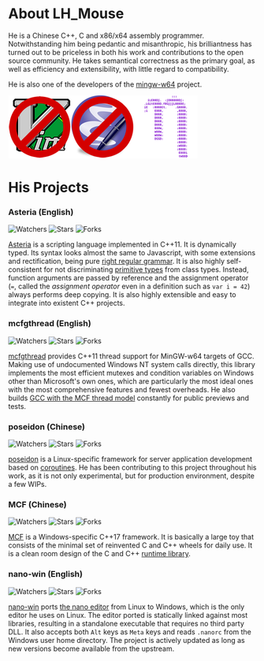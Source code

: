 # About LH_Mouse

He is a Chinese C++, C and x86/x64 assembly programmer. Notwithstanding him being pedantic and misanthropic, his brilliantness has turned out to be priceless in both his work and contributions to the open source community. He takes semantical correctness as the primary goal, as well as efficiency and extensibility, with little regard to compatibility.

He is also one of the developers of the [mingw-w64](https://mingw-w64.org/) project.

![GNU nano for the win!](gnu-nano-ftw.png)

# His Projects

### Asteria (English)

![Watchers](https://img.shields.io/github/watchers/lhmouse/asteria.svg?style=plastic) ![Stars](https://img.shields.io/github/stars/lhmouse/asteria.svg?style=plastic) ![Forks](https://img.shields.io/github/forks/lhmouse/asteria.svg?style=plastic)

[Asteria](https://github.com/lhmouse/asteria) is a scripting language implemented in C++11. It is dynamically typed. Its syntax looks almost the same to Javascript, with some extensions and rectification, being pure [right regular grammar](https://en.wikipedia.org/wiki/Regular_grammar). It is also highly self-consistent for not discriminating [primitive types](https://docs.oracle.com/javase/tutorial/java/nutsandbolts/datatypes.html) from class types. Instead, function arguments are passed by reference and the assignment operator (`=`, called the _assignment operator_ even in a definition such as `var i = 42`) always performs deep copying. It is also highly extensible and easy to integrate into existent C++ projects.

### mcfgthread (English)

![Watchers](https://img.shields.io/github/watchers/lhmouse/mcfgthread.svg?style=plastic) ![Stars](https://img.shields.io/github/stars/lhmouse/mcfgthread.svg?style=plastic) ![Forks](https://img.shields.io/github/forks/lhmouse/mcfgthread.svg?style=plastic)

[mcfgthread](https://github.com/lhmouse/mcfgthread) provides C++11 thread support for MinGW-w64 targets of GCC. Making use of undocumented Windows NT system calls directly, this library implements the most efficient mutexes and condition variables on Windows other than Microsoft's own ones, which are particularly the most ideal ones with the most comprehensive features and fewest overheads. He also builds [GCC with the MCF thread model](https://gcc-mcf.lhmouse.com/) constantly for public previews and tests.

### poseidon (Chinese)

![Watchers](https://img.shields.io/github/watchers/lhmouse/poseidon.svg?style=plastic) ![Stars](https://img.shields.io/github/stars/lhmouse/poseidon.svg?style=plastic) ![Forks](https://img.shields.io/github/forks/lhmouse/poseidon.svg?style=plastic)

[poseidon](https://github.com/lhmouse/poseidon) is a Linux-specific framework for server application development based on [coroutines](https://en.wikipedia.org/wiki/Coroutine). He has been contributing to this project throughout his work, as it is not only experimental, but for production environment, despite a few WIPs.

### MCF (Chinese)

![Watchers](https://img.shields.io/github/watchers/lhmouse/MCF.svg?style=plastic) ![Stars](https://img.shields.io/github/stars/lhmouse/MCF.svg?style=plastic) ![Forks](https://img.shields.io/github/forks/lhmouse/MCF.svg?style=plastic)

[MCF](https://github.com/lhmouse/MCF) is a Windows-specific C++17 framework. It is basically a large toy that consists of the minimal set of reinvented C and C++ wheels for daily use. It is a clean room design of the C and C++ [runtime library](https://en.wikipedia.org/wiki/Runtime_library).

### nano-win (English)

![Watchers](https://img.shields.io/github/watchers/lhmouse/nano-win.svg?style=plastic) ![Stars](https://img.shields.io/github/stars/lhmouse/nano-win.svg?style=plastic) ![Forks](https://img.shields.io/github/forks/lhmouse/nano-win.svg?style=plastic)

[nano-win](https://github.com/lhmouse/nano-win) ports [the nano editor](https://www.nano-editor.org/) from Linux to Windows, which is the only editor he uses on Linux. The editor ported is statically linked against most libraries, resulting in a standalone executable that requires no third party DLL. It also accepts both `Alt` keys as `Meta` keys and reads `.nanorc` from the Windows user home directory. The project is actively updated as long as new versions become available from the upstream.
